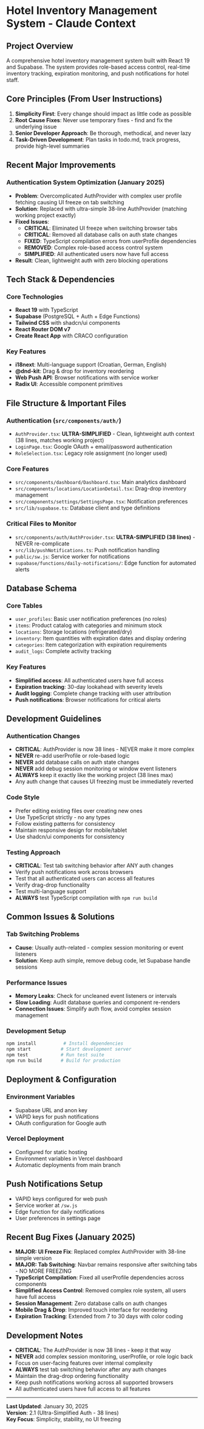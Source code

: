 # Hotel Inventory Management System - Claude Context

## Project Overview
A comprehensive hotel inventory management system built with React 19 and Supabase. The system provides role-based access control, real-time inventory tracking, expiration monitoring, and push notifications for hotel staff.

## Core Principles (From User Instructions)
1. **Simplicity First**: Every change should impact as little code as possible
2. **Root Cause Fixes**: Never use temporary fixes - find and fix the underlying issue
3. **Senior Developer Approach**: Be thorough, methodical, and never lazy
4. **Task-Driven Development**: Plan tasks in todo.md, track progress, provide high-level summaries

## Recent Major Improvements

### Authentication System Optimization (January 2025)
- **Problem**: Overcomplicated AuthProvider with complex user profile fetching causing UI freeze on tab switching
- **Solution**: Replaced with ultra-simple 38-line AuthProvider (matching working project exactly)
- **Fixed Issues**: 
  - **CRITICAL**: Eliminated UI freeze when switching browser tabs
  - **CRITICAL**: Removed all database calls on auth state changes
  - **FIXED**: TypeScript compilation errors from userProfile dependencies
  - **REMOVED**: Complex role-based access control system
  - **SIMPLIFIED**: All authenticated users now have full access
- **Result**: Clean, lightweight auth with zero blocking operations

## Tech Stack & Dependencies

### Core Technologies
- **React 19** with TypeScript
- **Supabase** (PostgreSQL + Auth + Edge Functions)
- **Tailwind CSS** with shadcn/ui components
- **React Router DOM v7**
- **Create React App** with CRACO configuration

### Key Features
- **i18next**: Multi-language support (Croatian, German, English)
- **@dnd-kit**: Drag & drop for inventory reordering
- **Web Push API**: Browser notifications with service worker
- **Radix UI**: Accessible component primitives

## File Structure & Important Files

### Authentication (`src/components/auth/`)
- `AuthProvider.tsx`: **ULTRA-SIMPLIFIED** - Clean, lightweight auth context (38 lines, matches working project)
- `LoginPage.tsx`: Google OAuth + email/password authentication
- `RoleSelection.tsx`: Legacy role assignment (no longer used)

### Core Features
- `src/components/dashboard/Dashboard.tsx`: Main analytics dashboard
- `src/components/locations/LocationDetail.tsx`: Drag-drop inventory management
- `src/components/settings/SettingsPage.tsx`: Notification preferences
- `src/lib/supabase.ts`: Database client and type definitions

### Critical Files to Monitor
- `src/components/auth/AuthProvider.tsx`: **ULTRA-SIMPLIFIED (38 lines)** - NEVER re-complicate
- `src/lib/pushNotifications.ts`: Push notification handling
- `public/sw.js`: Service worker for notifications
- `supabase/functions/daily-notifications/`: Edge function for automated alerts

## Database Schema

### Core Tables
- `user_profiles`: Basic user notification preferences (no roles)
- `items`: Product catalog with categories and minimum stock
- `locations`: Storage locations (refrigerated/dry)
- `inventory`: Item quantities with expiration dates and display ordering
- `categories`: Item categorization with expiration requirements
- `audit_logs`: Complete activity tracking

### Key Features
- **Simplified access**: All authenticated users have full access
- **Expiration tracking**: 30-day lookahead with severity levels
- **Audit logging**: Complete change tracking with user attribution
- **Push notifications**: Browser notifications for critical alerts

## Development Guidelines

### Authentication Changes
- **CRITICAL**: AuthProvider is now 38 lines - NEVER make it more complex
- **NEVER** re-add userProfile or role-based logic 
- **NEVER** add database calls on auth state changes
- **NEVER** add debug session monitoring or window event listeners
- **ALWAYS** keep it exactly like the working project (38 lines max)
- Any auth change that causes UI freezing must be immediately reverted

### Code Style
- Prefer editing existing files over creating new ones
- Use TypeScript strictly - no any types
- Follow existing patterns for consistency
- Maintain responsive design for mobile/tablet
- Use shadcn/ui components for consistency

### Testing Approach
- **CRITICAL**: Test tab switching behavior after ANY auth changes
- Verify push notifications work across browsers
- Test that all authenticated users can access all features
- Verify drag-drop functionality
- Test multi-language support
- **ALWAYS** test TypeScript compilation with `npm run build`

## Common Issues & Solutions

### Tab Switching Problems
- **Cause**: Usually auth-related - complex session monitoring or event listeners
- **Solution**: Keep auth simple, remove debug code, let Supabase handle sessions

### Performance Issues
- **Memory Leaks**: Check for uncleaned event listeners or intervals
- **Slow Loading**: Audit database queries and component re-renders
- **Connection Issues**: Simplify auth flow, avoid complex session management

### Development Setup
```bash
npm install          # Install dependencies
npm start           # Start development server
npm test            # Run test suite
npm run build       # Build for production
```

## Deployment & Configuration

### Environment Variables
- Supabase URL and anon key
- VAPID keys for push notifications
- OAuth configuration for Google auth

### Vercel Deployment
- Configured for static hosting
- Environment variables in Vercel dashboard
- Automatic deployments from main branch

## Push Notifications Setup
- VAPID keys configured for web push
- Service worker at `/sw.js`
- Edge function for daily notifications
- User preferences in settings page

## Recent Bug Fixes (January 2025)
- **MAJOR: UI Freeze Fix**: Replaced complex AuthProvider with 38-line simple version
- **MAJOR: Tab Switching**: Navbar remains responsive after switching tabs - NO MORE FREEZING
- **TypeScript Compilation**: Fixed all userProfile dependencies across components
- **Simplified Access Control**: Removed complex role system, all users have full access
- **Session Management**: Zero database calls on auth changes
- **Mobile Drag & Drop**: Improved touch interface for reordering
- **Expiration Tracking**: Extended from 7 to 30 days with color coding

## Development Notes
- **CRITICAL**: The AuthProvider is now 38 lines - keep it that way
- **NEVER** add complex session monitoring, userProfile, or role logic back
- Focus on user-facing features over internal complexity
- **ALWAYS** test tab switching behavior after any auth changes
- Maintain the drag-drop ordering functionality
- Keep push notifications working across all supported browsers
- All authenticated users have full access to all features

---

**Last Updated**: January 30, 2025  
**Version**: 2.1 (Ultra-Simplified Auth - 38 lines)  
**Key Focus**: Simplicity, stability, no UI freezing